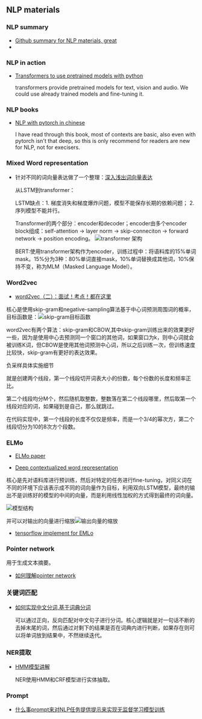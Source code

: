 ## NLP materials

### NLP summary

- [Github summary for NLP materials, great](https://github.com/DA-southampton/NLP_ability)
- 

### NLP in action

- [Transformers to use pretrained models with python](https://huggingface.co/docs/transformers/index)

    transformers provide pretrained models for text, vision and audio. We could use already trained models and fine-tuning it.

### NLP books

- [NLP with pytorch in chinese](https://nlp-pt.apachecn.org/#/docs/1)
  
  I have read through this book, most of contexts are basic, also even with pytorch isn't that deep, so this is only recommend for readers are new for NLP, not for execisers.

### Mixed Word representation

- 针对不同的词向量表达做了一个整理：[深入浅出词向量表达](https://mp.weixin.qq.com/s/UE7ClHu7kiY_HXoJrZ0CwA)
  
  从LSTM到transformer：
 
  LSTM缺点：1. 梯度消失和梯度爆炸问题，模型不能保存长期的依赖问题； 2. 序列模型不能并行。

  Transformer的两个部分：encoder和decoder；encoder由多个encoder block组成：self-attention -> layer norm -> skip-conneciton -> forward network -> position encoding。 
  ![transformer 架构](https://mmbiz.qpic.cn/mmbiz_png/rB4jswrswuyr4LiawVUqgvEODNvojxd1T3R6tbVkFm0ChAwSxjtJvUtAtOGWM6t49w0tT79KrRXGCycUlGjtoIg/640?wx_fmt=png&tp=webp&wxfrom=5&wx_lazy=1&wx_co=1)

  BERT:使用transformer架构作为encoder，训练过程中：将语料库的15%单词mask。15%分为3种：80%单词直接mask，10%单词替换成其他词，10%保持不变，称为MLM（Masked Language Model）。


### Word2vec

 - [word2vec（二）：面试！考点！都在这里](https://zhuanlan.zhihu.com/p/133025678)
  
核心是使用skip-gram和negative-sampling算法基于中心词预测周围词的概率，目标函数是：![skip-gram目标函数](https://pic4.zhimg.com/80/v2-1d9d0a01f5c0c1a8d68e5a5951cbdeef_1440w.jpg)

word2vec有两个算法：skip-gram和CBOW,其中skip-gram训练出来的效果更好一些，因为是使用中心去预测同一个窗口的其他词，如果窗口为k，则中心词就会被训练K词，但CBOW是使用其他词预测中心词，所以之后训练一次，但训练速度比较快，skip-gram有更好的表达效果。

负采样具体实施细节

就是创建两个线段，第一个线段切开词表大小的份数，每个份数的长度和频率正比。

第二个线段均分M个，然后随机取整数，整数落在第二个线段哪里，然后取第一个线段对应的词，如果碰到是自己，那么就跳过。

在代码实现中，第一个线段的长度不仅仅是频率，而是一个3/4的幂次方，第二个线段切分为10的8次方个段数。


### ELMo

- [ELMo paper](https://arxiv.org/pdf/1802.05365.pdf)

- [Deep contextualized word representation](https://www.cnblogs.com/jiangxinyang/p/10060887.html)

核心是先对语料库进行预训练，然后对特定的任务进行fine-tuning，对同义词在不同的环境下应该表示成不同的词向量作为目标，利用双向LSTM模型，最终的输出不是训练好的模型的中间的向量，而是利用线性加权的方式得到最终的词向量。

![模型结构](https://img2018.cnblogs.com/blog/1335117/201812/1335117-20181203205511185-937791986.png)

并可以对输出的向量进行缩放![输出向量的缩放](https://img2018.cnblogs.com/blog/1335117/201812/1335117-20181203205956715-1715160653.png)

- [tensorflow implement for EMLo](https://github.com/allenai/bilm-tf)

### Pointer network

用于生成文本摘要。

- [如何理解pointer network](https://zhuanlan.zhihu.com/p/48959800)


### 关键词匹配

- [如何实现中文分词,基于词典分词](https://github.com/DA-southampton/NLP_ability/blob/master/深度学习自然语言处理/关键词提取/中文分词/基于词典的正向最大匹配和逆向最大匹配中文分词.md)
  
  可以通过正向，反向匹配对中文句子进行分词。核心逻辑就是对一句话不断的去掉末尾的词，然后通过对剩下的结果是否在词典内进行判断，如果存在则可以将单词放到结果中，不然继续迭代。


### NER提取

- [HMM模型讲解](https://www.cnblogs.com/skyme/p/4651331.html)
  
  NER使用HMM和CRF模型进行实体抽取。


### Prompt
- [什么事prompt来对NLP任务提供提示来实现无监督学习模型训练](https://zhuanlan.zhihu.com/p/440169921)